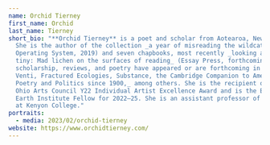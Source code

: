 ```yaml
---
name: Orchid Tierney
first_name: Orchid
last_name: Tierney
short_bio: "**Orchid Tierney** is a poet and scholar from Aotearoa, New Zealand.
  She is the author of the collection _a year of misreading the wildcats_ (The
  Operating System, 2019) and seven chapbooks, most recently _looking at the
  tiny: Mad lichen on the surfaces of reading_ (Essay Press, forthcoming). Her
  scholarship, reviews, and poetry have appeared or are forthcoming in _Jacket2,
  Venti, Fractured Ecologies, Substance, the Cambridge Companion to American
  Poetry and Politics since 1900,_ among others. She is the recipient of the
  Ohio Arts Council Y22 Individual Artist Excellence Award and is the Black
  Earth Institute Fellow for 2022–25. She is an assistant professor of English
  at Kenyon College."
portraits:
  - media: 2023/02/orchid-tierney
website: https://www.orchidtierney.com/
---
```


